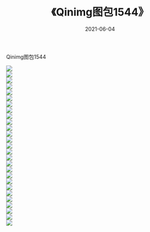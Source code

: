 ﻿---
layout: post
title:  《Qinimg图包1544》
date:   2021-06-04
img: http://imgx.orgx.ga/Qinimg图包/Qinimg图包1544/000.jpg
categories: [美女, 清纯, 唯美]
---

Qinimg图包1544

 ![](http://imgx.orgx.ga/Qinimg图包/Qinimg图包1544/001.jpg) <br>![](http://imgx.orgx.ga/Qinimg图包/Qinimg图包1544/002.jpg) <br>![](http://imgx.orgx.ga/Qinimg图包/Qinimg图包1544/003.jpg) <br>![](http://imgx.orgx.ga/Qinimg图包/Qinimg图包1544/004.jpg) <br>![](http://imgx.orgx.ga/Qinimg图包/Qinimg图包1544/005.jpg) <br>![](http://imgx.orgx.ga/Qinimg图包/Qinimg图包1544/006.jpg) <br>![](http://imgx.orgx.ga/Qinimg图包/Qinimg图包1544/007.jpg) <br>![](http://imgx.orgx.ga/Qinimg图包/Qinimg图包1544/008.jpg) <br>![](http://imgx.orgx.ga/Qinimg图包/Qinimg图包1544/009.jpg) <br>![](http://imgx.orgx.ga/Qinimg图包/Qinimg图包1544/010.jpg) <br>![](http://imgx.orgx.ga/Qinimg图包/Qinimg图包1544/011.jpg) <br>![](http://imgx.orgx.ga/Qinimg图包/Qinimg图包1544/012.jpg) <br>![](http://imgx.orgx.ga/Qinimg图包/Qinimg图包1544/013.jpg) <br>![](http://imgx.orgx.ga/Qinimg图包/Qinimg图包1544/014.jpg) <br>![](http://imgx.orgx.ga/Qinimg图包/Qinimg图包1544/015.jpg) <br>![](http://imgx.orgx.ga/Qinimg图包/Qinimg图包1544/016.jpg) <br>![](http://imgx.orgx.ga/Qinimg图包/Qinimg图包1544/017.jpg) <br>![](http://imgx.orgx.ga/Qinimg图包/Qinimg图包1544/018.jpg) <br>![](http://imgx.orgx.ga/Qinimg图包/Qinimg图包1544/019.jpg) <br>![](http://imgx.orgx.ga/Qinimg图包/Qinimg图包1544/020.jpg) <br>![](http://imgx.orgx.ga/Qinimg图包/Qinimg图包1544/021.jpg) <br>![](http://imgx.orgx.ga/Qinimg图包/Qinimg图包1544/022.jpg) <br>![](http://imgx.orgx.ga/Qinimg图包/Qinimg图包1544/023.jpg) <br>![](http://imgx.orgx.ga/Qinimg图包/Qinimg图包1544/024.jpg) <br>![](http://imgx.orgx.ga/Qinimg图包/Qinimg图包1544/025.jpg) <br>![](http://imgx.orgx.ga/Qinimg图包/Qinimg图包1544/026.jpg) <br>![](http://imgx.orgx.ga/Qinimg图包/Qinimg图包1544/027.jpg) <br>